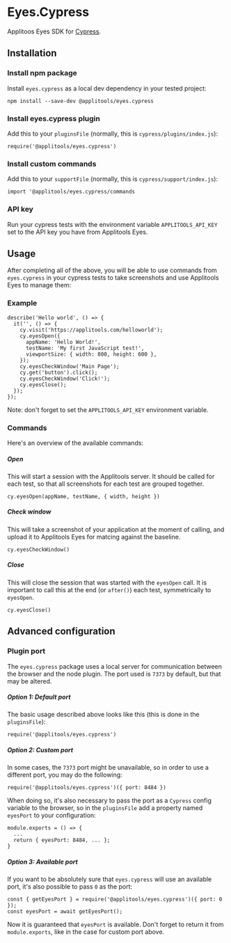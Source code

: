 # Eyes.Cypress
Applitoos Eyes SDK for [Cypress](https://www.cypress.io/).

## Installation
### Install npm package
Install `eyes.cypress` as a local dev dependency in your tested project:
```
npm install --save-dev @applitools/eyes.cypress
```

### Install eyes.cypress plugin
Add this to your `pluginsFile` (normally, this is `cypress/plugins/index.js`):
```
require('@applitools/eyes.cypress')
```

### Install custom commands
Add this to your `supportFile` (normally, this is `cypress/support/index.js`):
```
import '@applitools/eyes.cypress/commands
```

### API key
Run your cypress tests with the environment variable `APPLITOOLS_API_KEY` set to the API key you have from Applitools Eyes.

## Usage

After completing all of the above, you will be able to use commands from `eyes.cypress` in your cypress tests to take screenshots and use Applitools Eyes to manage them:

### Example
```
describe('Hello world', () => {
  it('', () => {
    cy.visit('https://applitools.com/helloworld');
    cy.eyesOpen({
      appName: 'Hello World!',
      testName: 'My first JavaScript test!',
      viewportSize: { width: 800, height: 600 },
    });
    cy.eyesCheckWindow('Main Page');
    cy.get('button').click();
    cy.eyesCheckWindow('Click!');
    cy.eyesClose();
  });
});
```
Note: don't forget to set the `APPLITOOLS_API_KEY` environment variable.

### Commands
Here's an overview of the available commands:

##### Open
This will start a session with the Applitools server. It should be called for each test, so that all screenshots for each test are grouped together.
```
cy.eyesOpen(appName, testName, { width, height })
```

##### Check window
This will take a screenshot of your application at the moment of calling, and upload it to Applitools Eyes for matcing against the baseline.
```
cy.eyesCheckWindow()
```

##### Close
This will close the session that was started with the `eyesOpen` call. It is important to call this at the end (or `after()`) each test, symmetrically to `eyesOpen`.
```
cy.eyesClose()
```

## Advanced configuration
### Plugin port
The `eyes.cypress` package uses a local server for communication between the browser and the node plugin. The port used is `7373` by default, but that may be altered.

##### Option 1: Default port
The basic usage described above looks like this (this is done in the `pluginsFile`):
```
require('@applitools/eyes.cypress')
```

##### Option 2: Custom port
In some cases, the `7373` port might be unavailable, so in order to use a different port, you may do the following:
```
require('@applitools/eyes.cypress')({ port: 8484 })
```
When doing so, it's also necessary to pass the port as a `Cypress` config variable to the browser, so in the `pluginsFile` add a property named `eyesPort` to your configuration:
```
module.exports = () => {
  ...
  return { eyesPort: 8484, ... };
}
```

##### Option 3: Available port
If you want to be absolutely sure that `eyes.cypress` will use an available port, it's also possible to pass `0` as the port:
```
const { getEyesPort } = require('@applitools/eyes.cypress')({ port: 0 });
const eyesPort = await getEyesPort();
```
Now it is guaranteed that `eyesPort` is available. Don't forget to return it from `module.exports`, like in the case for custom port above.